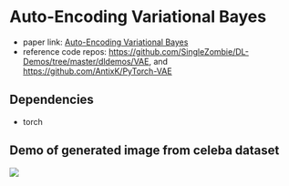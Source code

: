 # Auto-Encoding Variational Bayes

- paper
  link: [Auto-Encoding Variational Bayes](https://arxiv.org/abs/1312.6114)
- reference code repos: https://github.com/SingleZombie/DL-Demos/tree/master/dldemos/VAE,
  and https://github.com/AntixK/PyTorch-VAE

## Dependencies

- torch

## Demo of generated image from celeba dataset

![](D:\WorkSpace\pythonProject\PaperReproductionHub\VAE\generated.jpg)


